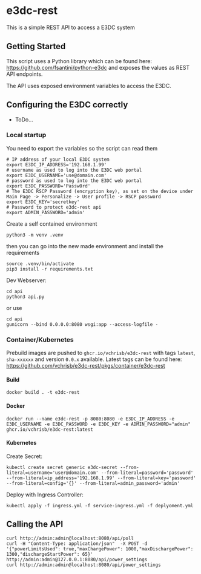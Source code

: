 # e3dc-rest
This is a simple REST API to access a E3DC system

## Getting Started
This script uses a Python library which can be found here: https://github.com/fsantini/python-e3dc
and exposes the values as REST API endpoints.

The API uses exposed environment variables to access the E3DC.

## Configuring the E3DC correctly
- ToDo...

### Local startup

You need to export the variables so the script can read them
```
# IP address of your local E3DC system
export E3DC_IP_ADDRESS='192.168.1.99'
# username as used to log into the E3DC web portal
export E3DC_USERNAME='use@domain.com'
# password as used to log into the E3DC web portal
export E3DC_PASSWORD='Passw0rd'
# The E3DC RSCP Password (encryption key), as set on the device under Main Page -> Personalize -> User profile -> RSCP password
export E3DC_KEY='secretkey'
# Password to protect e3dc-rest api
export ADMIN_PASSWORD='admin'
```                                                         

Create a self contained environment
```
python3 -m venv .venv
```

then you can go into the new made environment and install the requirements
```
source .venv/bin/activate
pip3 install -r requirements.txt
```

Dev Webserver:
```
cd api
python3 api.py
```
or use
```
cd api
gunicorn --bind 0.0.0.0:8080 wsgi:app --access-logfile -
```

### Container/Kubernetes

Prebuild images are pushed to `ghcr.io/vchrisb/e3dc-rest` with tags `latest`, `sha-xxxxxx` and version `0.0.x` available.
Latest tags can be found here: https://github.com/vchrisb/e3dc-rest/pkgs/container/e3dc-rest

#### Build

```
docker build . -t e3dc-rest
```

#### Docker

```
docker run --name e3dc-rest -p 8080:8080 -e E3DC_IP_ADDRESS -e E3DC_USERNAME -e E3DC_PASSWORD -e E3DC_KEY -e ADMIN_PASSWORD="admin" ghcr.io/vchrisb/e3dc-rest:latest
```

#### Kubernetes

Create Secret:
```
kubectl create secret generic e3dc-secret --from-literal=username='user@domain.com' --from-literal=password='password' --from-literal=ip_address='192.168.1.99' --from-literal=key='password' --from-literal=config='{}' --from-literal=admin_password='admin'
```

Deploy with Ingress Controller:
```
kubectl apply -f ingress.yml -f service-ingress.yml -f deplyoment.yml
```
## Calling the API

```
curl http://admin:admin@localhost:8080/api/poll
curl -H "Content-Type: application/json"  -X POST -d '{"powerLimitsUsed": true,"maxChargePower": 1000,"maxDischargePower": 1300,"dischargeStartPower": 65}' http://admin:admin@127.0.0.1:8080/api/power_settings
curl http://admin:admin@localhost:8080/api/power_settings 
```
